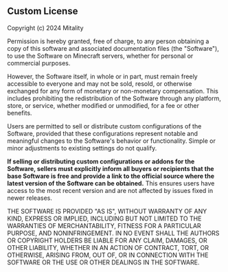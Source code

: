 ## Custom License

Copyright (c) 2024 Mitality

Permission is hereby granted, free of charge, to any person obtaining a copy of this software and associated documentation files (the "Software"), to use the Software on Minecraft servers, whether for personal or commercial purposes.

However, the Software itself, in whole or in part, must remain freely accessible to everyone and may not be sold, resold, or otherwise exchanged for any form of monetary or non-monetary compensation. This includes prohibiting the redistribution of the Software through any platform, store, or service, whether modified or unmodified, for a fee or other benefits.

Users are permitted to sell or distribute custom configurations of the Software, provided that these configurations represent notable and meaningful changes to the Software's behavior or functionality. Simple or minor adjustments to existing settings do not qualify.

**If selling or distributing custom configurations or addons for the Software, sellers must explicitly inform all buyers or recipients that the base Software is free and provide a link to the official source where the latest version of the Software can be obtained.** This ensures users have access to the most recent version and are not affected by issues fixed in newer releases.

THE SOFTWARE IS PROVIDED "AS IS", WITHOUT WARRANTY OF ANY KIND, EXPRESS OR IMPLIED, INCLUDING BUT NOT LIMITED TO THE WARRANTIES OF MERCHANTABILITY, FITNESS FOR A PARTICULAR PURPOSE, AND NONINFRINGEMENT. IN NO EVENT SHALL THE AUTHORS OR COPYRIGHT HOLDERS BE LIABLE FOR ANY CLAIM, DAMAGES, OR OTHER LIABILITY, WHETHER IN AN ACTION OF CONTRACT, TORT, OR OTHERWISE, ARISING FROM, OUT OF, OR IN CONNECTION WITH THE SOFTWARE OR THE USE OR OTHER DEALINGS IN THE SOFTWARE.
